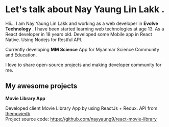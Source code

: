 # Let's talk about Nay Yaung Lin Lakk .

Hii... I am Nay Yaung Lin Lakk and working as a web developer in **Evolve Technology** . I have been started learning web technologies at age 13. As a React developer in 18 years old. Developed some Mobile app in React Native. Using Nodejs for Restful API.

Currently developing **MM Science** App for Myanmar Science Community and Education.

I love to share open-source projects and making developer community for me.

## My awesome projects


**Movie Library App**

Developed client Movie Library App by using ReactJs + Redux.
API from [themoviedb](https://www.themoviedb.org/)
<br />
Project source code: https://github.com/nayyaung9/react-movie-library
